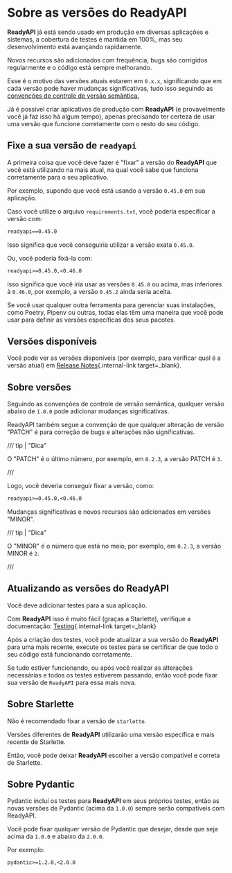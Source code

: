 # Sobre as versões do ReadyAPI

**ReadyAPI** já está sendo usado em produção em diversas aplicações e sistemas, a cobertura de testes é mantida em 100%, mas seu desenvolvimento está avançando rapidamente.

Novos recursos são adicionados com frequência, bugs são corrigidos regularmente e o código está sempre melhorando.

Esse é o motivo das versões atuais estarem em `0.x.x`, significando que em cada versão pode haver mudanças significativas, tudo isso seguindo as <a href="https://semver.org/lang/pt-BR/" class="external-link" target="_blank">convenções de controle de versão semântica.</a>

Já é possível criar aplicativos de produção com **ReadyAPI** (e provavelmente você já faz isso há algum tempo), apenas precisando ter certeza de usar uma versão que funcione corretamente com o resto do seu código.

## Fixe a sua versão de `readyapi`

A primeira coisa que você deve fazer é "fixar" a versão do **ReadyAPI** que você está utilizando na mais atual, na qual você sabe que funciona corretamente para o seu aplicativo.

Por exemplo, supondo que você está usando a versão `0.45.0` em sua aplicação.

Caso você utilize o arquivo `requirements.txt`, você poderia especificar a versão com:

```txt
readyapi==0.45.0
```

Isso significa que você conseguiria utilizar a versão exata `0.45.0`.

Ou, você poderia fixá-la com:

```txt
readyapi>=0.45.0,<0.46.0
```

isso significa que você iria usar as versões `0.45.0` ou acima, mas inferiores à `0.46.0`, por exemplo, a versão `0.45.2` ainda seria aceita.

Se você usar qualquer outra ferramenta para gerenciar suas instalações, como Poetry, Pipenv ou outras, todas elas têm uma maneira que você pode usar para definir as versões específicas dos seus pacotes.

## Versões disponíveis

Você pode ver as versões disponíveis (por exemplo, para verificar qual é a versão atual) em [Release Notes](../release-notes.md){.internal-link target=\_blank}.

## Sobre versões

Seguindo as convenções de controle de versão semântica, qualquer versão abaixo de `1.0.0` pode adicionar mudanças significativas.

ReadyAPI também segue a convenção de que qualquer alteração de versão "PATCH" é para correção de bugs e alterações não significativas.

/// tip | "Dica"

O "PATCH" é o último número, por exemplo, em `0.2.3`, a versão PATCH é `3`.

///

Logo, você deveria conseguir fixar a versão, como:

```txt
readyapi>=0.45.0,<0.46.0
```

Mudanças significativas e novos recursos são adicionados em versões "MINOR".

/// tip | "Dica"

O "MINOR" é o número que está no meio, por exemplo, em `0.2.3`, a versão MINOR é `2`.

///

## Atualizando as versões do ReadyAPI

Você deve adicionar testes para a sua aplicação.

Com **ReadyAPI** isso é muito fácil (graças a Starlette), verifique a documentação: [Testing](../tutorial/testing.md){.internal-link target=\_blank}

Após a criação dos testes, você pode atualizar a sua versão do **ReadyAPI** para uma mais recente, execute os testes para se certificar de que todo o seu código está funcionando corretamente.

Se tudo estiver funcionando, ou após você realizar as alterações necessárias e todos os testes estiverem passando, então você pode fixar sua versão de `ReadyAPI` para essa mais nova.

## Sobre Starlette

Não é recomendado fixar a versão de `starlette`.

Versões diferentes de **ReadyAPI** utilizarão uma versão específica e mais recente de Starlette.

Então, você pode deixar **ReadyAPI** escolher a versão compatível e correta de Starlette.

## Sobre Pydantic

Pydantic incluí os testes para **ReadyAPI** em seus próprios testes, então as novas versões de Pydantic (acima da `1.0.0`) sempre serão compatíveis com ReadyAPI.

Você pode fixar qualquer versão de Pydantic que desejar, desde que seja acima da `1.0.0` e abaixo da `2.0.0`.

Por exemplo:

```txt
pydantic>=1.2.0,<2.0.0
```

